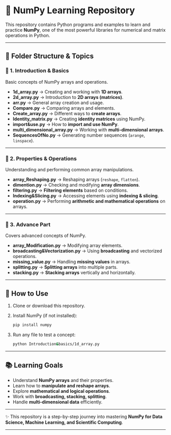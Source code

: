 # 📘 NumPy Learning Repository

This repository contains Python programs and examples to learn and practice **NumPy**, one of the most powerful libraries for numerical and matrix operations in Python.

---

## 📂 Folder Structure & Topics

### 🔹 1. Introduction & Basics

Basic concepts of NumPy arrays and operations.

* **1d\_array.py** → Creating and working with **1D arrays**.
* **2d\_array.py** → Introduction to **2D arrays (matrices)**.
* **arr.py** → General array creation and usage.
* **Compare.py** → Comparing arrays and elements.
* **Create\_array.py** → Different ways to **create arrays**.
* **Identity\_matrix.py** → Creating **identity matrices** using NumPy.
* **import\&use.py** → How to **import and use NumPy**.
* **multi\_dimensional\_array.py** → Working with **multi-dimensional arrays**.
* **SequencesOfNo.py** → Generating number sequences (`arange`, `linspace`).

---

### 🔹 2. Properties & Operations

Understanding and performing common array manipulations.

* **array\_Reshaping.py** → Reshaping arrays (`reshape`, `flatten`).
* **dimention.py** → Checking and modifying **array dimensions**.
* **filtering.py** → **Filtering elements** based on conditions.
* **Indexing\&Slicing.py** → Accessing elements using **indexing & slicing**.
* **operation.py** → Performing **arithmetic and mathematical operations** on arrays.

---

### 🔹 3. Advance Part

Covers advanced concepts of NumPy.

* **array\_Modification.py** → Modifying array elements.
* **broadcasting\&Vectorization.py** → Using **broadcasting** and vectorized operations.
* **missing\_value.py** → Handling **missing values** in arrays.
* **splitting.py** → **Splitting arrays** into multiple parts.
* **stacking.py** → **Stacking arrays** vertically and horizontally.

---

## 🚀 How to Use

1. Clone or download this repository.
2. Install NumPy (if not installed):

   ```bash
   pip install numpy
   ```
3. Run any file to test a concept:

   ```bash
   python Introduction&basics/1d_array.py
   ```

---

## 📚 Learning Goals

* Understand **NumPy arrays** and their properties.
* Learn how to **manipulate and reshape arrays**.
* Explore **mathematical and logical operations**.
* Work with **broadcasting, stacking, splitting**.
* Handle **multi-dimensional data** efficiently.

---

✨ This repository is a step-by-step journey into mastering **NumPy for Data Science, Machine Learning, and Scientific Computing**.

---
